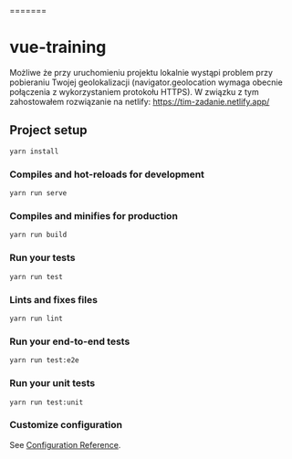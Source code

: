 =======

# vue-training

Możliwe że przy uruchomieniu projektu lokalnie wystąpi problem przy pobieraniu Twojej geolokalizacji (navigator.geolocation wymaga obecnie połączenia z wykorzystaniem protokołu HTTPS). W związku z tym zahostowałem rozwiązanie na netlify:
https://tim-zadanie.netlify.app/

## Project setup

```
yarn install
```

### Compiles and hot-reloads for development

```
yarn run serve
```

### Compiles and minifies for production

```
yarn run build
```

### Run your tests

```
yarn run test
```

### Lints and fixes files

```
yarn run lint
```

### Run your end-to-end tests

```
yarn run test:e2e
```

### Run your unit tests

```
yarn run test:unit
```

### Customize configuration

See [Configuration Reference](https://cli.vuejs.org/config/).
